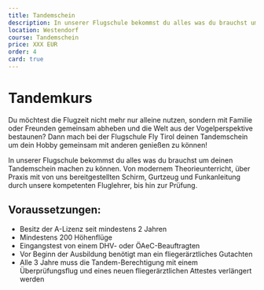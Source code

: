 ```yaml
---
title: Tandemschein
description: In unserer Flugschule bekommst du alles was du brauchst um deinen Tandemschein machen zu können. Von modernem Theorieunterricht, über Praxis mit von uns bereitgestellten Schirm, Gurtzeug und Funkanleitung durch unsere kompetenten Fluglehrer, bis hin zur Prüfung. 
location: Westendorf
course: Tandemschein
price: XXX EUR
order: 4
card: true
---
```


# Tandemkurs

Du möchtest die Flugzeit nicht mehr nur alleine nutzen, sondern mit Familie oder Freunden gemeinsam abheben und die Welt aus der Vogelperspektive bestaunen? Dann mach bei der Flugschule Fly Tirol deinen Tandemschein um dein Hobby gemeinsam mit anderen genießen zu können! 

In unserer Flugschule bekommst du alles was du brauchst um deinen Tandemschein machen zu können. Von modernem Theorieunterricht, über Praxis mit von uns bereitgestellten Schirm, Gurtzeug und Funkanleitung durch unsere kompetenten Fluglehrer, bis hin zur Prüfung. 


## Voraussetzungen:
* Besitz der A-Lizenz seit mindestens 2 Jahren
* Mindestens 200 Höhenflüge
* Eingangstest von einem DHV- oder ÖAeC-Beauftragten
* Vor Beginn der Ausbildung benötigt man ein fliegerärztliches Gutachten
* Alle 3 Jahre muss die Tandem-Berechtigung mit einem Überprüfungsflug und eines neuen fliegerärztlichen Attestes verlängert werden
